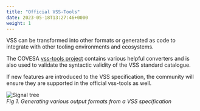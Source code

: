 ```yaml
---
title: "Official VSS-Tools"
date: 2023-05-18T13:27:46+0000
weight: 1
---
```


VSS can be transformed into other formats or generated as code to integrate with other tooling environments and ecosystems.

The COVESA [vss-tools project](https://github.com/covesa/vss-tools) contains various helpful converters and is also used to validate the syntactic validity of the VSS standard catalogue.

If new features are introduced to the VSS specification, the community will ensure they are supported in the official vss-tools as well.

![Signal tree](/vehicle_signal_specification/images/multi_target.png)<br>
*Fig 1. Generating various output formats from a VSS specification*
